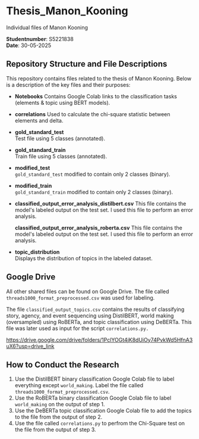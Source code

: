 # Thesis_Manon_Kooning
Individual files of Manon Kooning

**Studentnumber**: S5221838  
**Date**: 30-05-2025

## Repository Structure and File Descriptions

This repository contains files related to the thesis of Manon Kooning. Below is a description of the key files and their purposes:

- **Notebooks** 
  Contains Google Colab links to the classification tasks (elements & topic using BERT models).

- **correlations**
  Used to calculate the chi-square statistic between elements and delta.

- **gold_standard_test**  
  Test file using 5 classes (annotated).

- **gold_standard_train**  
  Train file using 5 classes (annotated).

- **modified_test**  
  `gold_standard_test` modified to contain only 2 classes (binary).

- **modified_train**  
  `gold_standard_train` modified to contain only 2 classes (binary).

- **classified_output_error_analysis_distilbert.csv**
  This file contains the model's labeled output on the test set. I used this file to perform an error analysis.

  **classified_output_error_analysis_roberta.csv**
  This file contains the model's labeled output on the test set. I used this file to perform an error analysis.

- **topic_distribution**  
  Displays the distribution of topics in the labeled dataset.

## Google Drive

All other shared files can be found on Google Drive. The file called `threads1000_format_preprocessed.csv` was used for labeling.

The file `classified_output_topics.csv` contains the results of classifying story, agency, and event sequencing using DistilBERT, world making (oversampled) using RoBERTa, and topic classification using DeBERTa. This file was later used as input for the script `correlations.py.`

https://drive.google.com/drive/folders/1PclYOGt4jK8dUiOy74PvkWd5HfnA3uX6?usp=drive_link

## How to Conduct the Research

1. Use the DistilBERT binary classification Google Colab file to label everything except `world_making`. Label the file called `threads1000_format_preprocessed.csv`.
2. Use the RoBERTa binary classification Google Colab file to label `world_making` on the output of step 1.
3. Use the DeBERTa topic classification Google Colab file to add the topics to the file from the output of step 2.
4. Use the file called `correlations.py` to perfrom the Chi-Square test on the file from the output of step 3.
